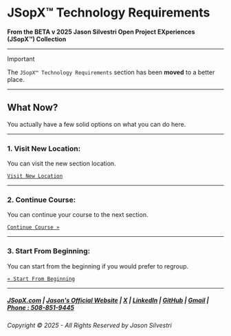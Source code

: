# JSopX™ Technology Requirements

**From the ﻿BETA v 2025 Jason Silvestri Open Project EXperiences (JSopX™) Collection**

---


> [!IMPORTANT]
>
> The `JSopX™ Technology Requirements` section has been **moved** to a better place. 
>

---

## What Now?

You actually have a few solid options on what you can do here.

---

### **1. Visit New Location:**  

You can visit the new section location.

[`Visit New Location`](../Technologies/)

---

### **2. Continue Course:**  

You can continue your course to the next section.

[`Continue Course »`](./JSopxProjects.md)

---

### **3. Start From Beginning:**  

You can start from the beginning if you would prefer to regroup.

[`« Start From Beginning`](../Introduction/)

---

##### [JSopX.com](https://www.jsopx.com/) | [Jason's Official Website](https://www.jsilvestri.com/) | [X](https://www.x.com/JasonSilvestri) | [LinkedIn](http://www.linkedin.com/in/JasonSilvestri) | [GitHub](https://github.com/JasonSilvestri) | [Gmail](mailto:therealjasonsilvestri@gmail.com) | [Phone : 508-851-9445](phoneto:508-851-9445)

###### Copyright © 2025 - All Rights Reserved by Jason Silvestri
